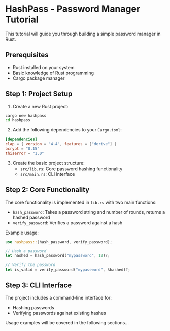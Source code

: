 # HashPass - Password Manager Tutorial

This tutorial will guide you through building a simple password manager in Rust.

## Prerequisites

- Rust installed on your system
- Basic knowledge of Rust programming
- Cargo package manager

## Step 1: Project Setup

1. Create a new Rust project:

```bash
cargo new hashpass
cd hashpass
```

2. Add the following dependencies to your `Cargo.toml`:

```toml
[dependencies]
clap = { version = "4.4", features = ["derive"] }
bcrypt = "0.15"
thiserror = "1.0"
```

3. Create the basic project structure:
   - `src/lib.rs`: Core password hashing functionality
   - `src/main.rs`: CLI interface

## Step 2: Core Functionality

The core functionality is implemented in `lib.rs` with two main functions:

- `hash_password`: Takes a password string and number of rounds, returns a hashed password
- `verify_password`: Verifies a password against a hash

Example usage:

```rust
use hashpass::{hash_password, verify_password};

// Hash a password
let hashed = hash_password("mypassword", 12)?;

// Verify the password
let is_valid = verify_password("mypassword", &hashed)?;
```

## Step 3: CLI Interface

The project includes a command-line interface for:
- Hashing passwords
- Verifying passwords against existing hashes

Usage examples will be covered in the following sections...
